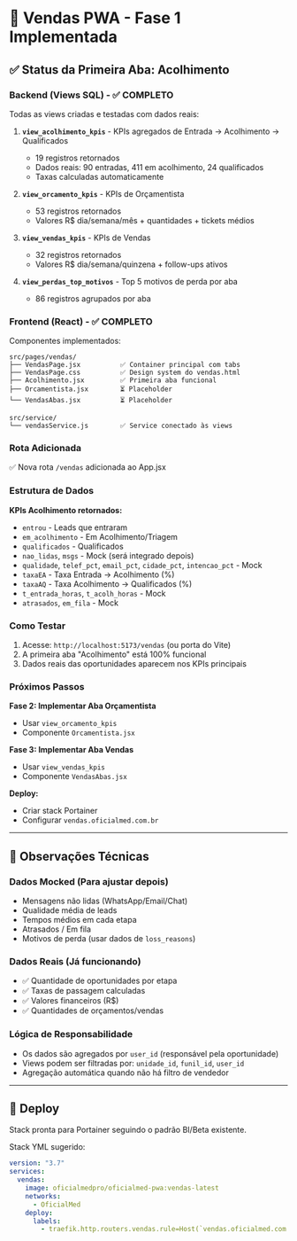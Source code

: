 # 🎯 Vendas PWA - Fase 1 Implementada

## ✅ Status da Primeira Aba: Acolhimento

### Backend (Views SQL) - ✅ COMPLETO
Todas as views criadas e testadas com dados reais:

1. **`view_acolhimento_kpis`** - KPIs agregados de Entrada → Acolhimento → Qualificados
   - 19 registros retornados
   - Dados reais: 90 entradas, 411 em acolhimento, 24 qualificados
   - Taxas calculadas automaticamente
   
2. **`view_orcamento_kpis`** - KPIs de Orçamentista
   - 53 registros retornados
   - Valores R$ dia/semana/mês + quantidades + tickets médios
   
3. **`view_vendas_kpis`** - KPIs de Vendas
   - 32 registros retornados
   - Valores R$ dia/semana/quinzena + follow-ups ativos
   
4. **`view_perdas_top_motivos`** - Top 5 motivos de perda por aba
   - 86 registros agrupados por aba

### Frontend (React) - ✅ COMPLETO
Componentes implementados:

```
src/pages/vendas/
├── VendasPage.jsx          ✅ Container principal com tabs
├── VendasPage.css          ✅ Design system do vendas.html
├── Acolhimento.jsx         ✅ Primeira aba funcional
├── Orcamentista.jsx        ⏳ Placeholder
└── VendasAbas.jsx          ⏳ Placeholder

src/service/
└── vendasService.js        ✅ Service conectado às views
```

### Rota Adicionada
✅ Nova rota `/vendas` adicionada ao App.jsx

### Estrutura de Dados

**KPIs Acolhimento retornados:**
- `entrou` - Leads que entraram
- `em_acolhimento` - Em Acolhimento/Triagem
- `qualificados` - Qualificados
- `nao_lidas`, `msgs` - Mock (será integrado depois)
- `qualidade`, `telef_pct`, `email_pct`, `cidade_pct`, `intencao_pct` - Mock
- `taxaEA` - Taxa Entrada → Acolhimento (%)
- `taxaAQ` - Taxa Acolhimento → Qualificados (%)
- `t_entrada_horas`, `t_acolh_horas` - Mock
- `atrasados`, `em_fila` - Mock

### Como Testar

1. Acesse: `http://localhost:5173/vendas` (ou porta do Vite)
2. A primeira aba "Acolhimento" está 100% funcional
3. Dados reais das oportunidades aparecem nos KPIs principais

### Próximos Passos

**Fase 2: Implementar Aba Orçamentista** 
- Usar `view_orcamento_kpis`
- Componente `Orcamentista.jsx`

**Fase 3: Implementar Aba Vendas**
- Usar `view_vendas_kpis`
- Componente `VendasAbas.jsx`

**Deploy:**
- Criar stack Portainer
- Configurar `vendas.oficialmed.com.br`

---

## 📝 Observações Técnicas

### Dados Mocked (Para ajustar depois)
- Mensagens não lidas (WhatsApp/Email/Chat)
- Qualidade média de leads
- Tempos médios em cada etapa
- Atrasados / Em fila
- Motivos de perda (usar dados de `loss_reasons`)

### Dados Reais (Já funcionando)
- ✅ Quantidade de oportunidades por etapa
- ✅ Taxas de passagem calculadas
- ✅ Valores financeiros (R$)
- ✅ Quantidades de orçamentos/vendas

### Lógica de Responsabilidade
- Os dados são agregados por `user_id` (responsável pela oportunidade)
- Views podem ser filtradas por: `unidade_id`, `funil_id`, `user_id`
- Agregação automática quando não há filtro de vendedor

---

## 🚀 Deploy

Stack pronta para Portainer seguindo o padrão BI/Beta existente.

Stack YML sugerido:
```yaml
version: "3.7"
services:
  vendas:
    image: oficialmedpro/oficialmed-pwa:vendas-latest
    networks:
      - OficialMed
    deploy:
      labels:
        - traefik.http.routers.vendas.rule=Host(`vendas.oficialmed.com.br`)
```

